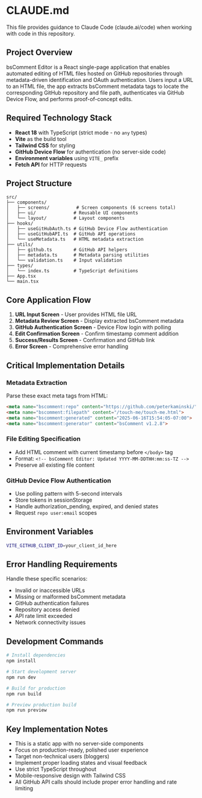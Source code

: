 # CLAUDE.md

This file provides guidance to Claude Code (claude.ai/code) when working with code in this repository.

## Project Overview

bsComment Editor is a React single-page application that enables automated editing of HTML files hosted on GitHub repositories through metadata-driven identification and OAuth authentication. Users input a URL to an HTML file, the app extracts bsComment metadata tags to locate the corresponding GitHub repository and file path, authenticates via GitHub Device Flow, and performs proof-of-concept edits.

## Required Technology Stack

- **React 18** with TypeScript (strict mode - no `any` types)
- **Vite** as the build tool
- **Tailwind CSS** for styling  
- **GitHub Device Flow** for authentication (no server-side code)
- **Environment variables** using `VITE_` prefix
- **Fetch API** for HTTP requests

## Project Structure

```
src/
├── components/
│   ├── screens/          # Screen components (6 screens total)
│   ├── ui/              # Reusable UI components  
│   └── layout/          # Layout components
├── hooks/
│   ├── useGitHubAuth.ts # GitHub Device Flow authentication
│   ├── useGitHubAPI.ts  # GitHub API operations
│   └── useMetadata.ts   # HTML metadata extraction
├── utils/
│   ├── github.ts        # GitHub API helpers
│   ├── metadata.ts      # Metadata parsing utilities
│   └── validation.ts    # Input validation
├── types/
│   └── index.ts         # TypeScript definitions
├── App.tsx
└── main.tsx
```

## Core Application Flow

1. **URL Input Screen** - User provides HTML file URL
2. **Metadata Review Screen** - Display extracted bsComment metadata
3. **GitHub Authentication Screen** - Device Flow login with polling
4. **Edit Confirmation Screen** - Confirm timestamp comment addition
5. **Success/Results Screen** - Confirmation and GitHub link
6. **Error Screen** - Comprehensive error handling

## Critical Implementation Details

### Metadata Extraction
Parse these exact meta tags from HTML:
```html
<meta name="bscomment:repo" content="https://github.com/peterkaminski/">
<meta name="bscomment:filepath" content="/touch-me/touch-me.html">
<meta name="bscomment:generated" content="2025-06-16T15:54:05-07:00">
<meta name="bscomment:generator" content="bsComment v1.2.8">
```

### File Editing Specification
- Add HTML comment with current timestamp before `</body>` tag
- Format: `<!-- bsComment Editor: Updated YYYY-MM-DDTHH:mm:ss-TZ -->`
- Preserve all existing file content

### GitHub Device Flow Authentication
- Use polling pattern with 5-second intervals
- Store tokens in sessionStorage
- Handle authorization_pending, expired, and denied states
- Request `repo user:email` scopes

## Environment Variables
```bash
VITE_GITHUB_CLIENT_ID=your_client_id_here
```

## Error Handling Requirements
Handle these specific scenarios:
- Invalid or inaccessible URLs
- Missing or malformed bsComment metadata
- GitHub authentication failures  
- Repository access denied
- API rate limit exceeded
- Network connectivity issues

## Development Commands
```bash
# Install dependencies
npm install

# Start development server
npm run dev

# Build for production
npm run build

# Preview production build
npm run preview
```

## Key Implementation Notes
- This is a static app with no server-side components
- Focus on production-ready, polished user experience
- Target non-technical users (bloggers)
- Implement proper loading states and visual feedback
- Use strict TypeScript throughout
- Mobile-responsive design with Tailwind CSS
- All GitHub API calls should include proper error handling and rate limiting